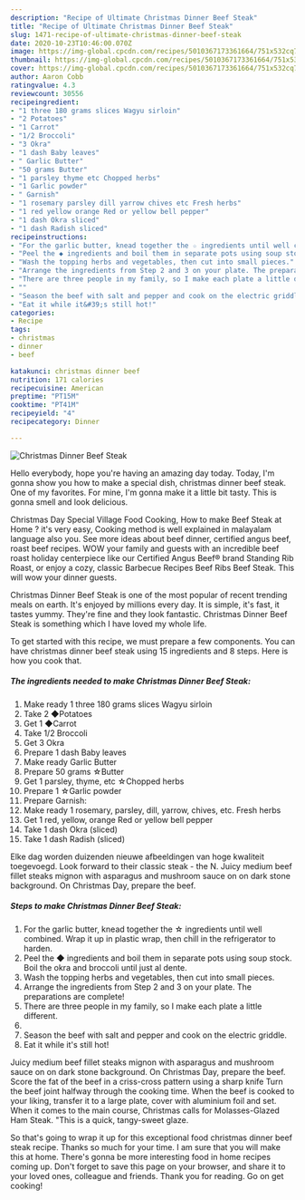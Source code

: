 ```yaml
---
description: "Recipe of Ultimate Christmas Dinner Beef Steak"
title: "Recipe of Ultimate Christmas Dinner Beef Steak"
slug: 1471-recipe-of-ultimate-christmas-dinner-beef-steak
date: 2020-10-23T10:46:00.070Z
image: https://img-global.cpcdn.com/recipes/5010367173361664/751x532cq70/christmas-dinner-beef-steak-recipe-main-photo.jpg
thumbnail: https://img-global.cpcdn.com/recipes/5010367173361664/751x532cq70/christmas-dinner-beef-steak-recipe-main-photo.jpg
cover: https://img-global.cpcdn.com/recipes/5010367173361664/751x532cq70/christmas-dinner-beef-steak-recipe-main-photo.jpg
author: Aaron Cobb
ratingvalue: 4.3
reviewcount: 30556
recipeingredient:
- "1 three 180 grams slices Wagyu sirloin"
- "2 Potatoes"
- "1 Carrot"
- "1/2 Broccoli"
- "3 Okra"
- "1 dash Baby leaves"
- " Garlic Butter"
- "50 grams Butter"
- "1 parsley thyme etc Chopped herbs"
- "1 Garlic powder"
- " Garnish"
- "1 rosemary parsley dill yarrow chives etc Fresh herbs"
- "1 red yellow orange Red or yellow bell pepper"
- "1 dash Okra sliced"
- "1 dash Radish sliced"
recipeinstructions:
- "For the garlic butter, knead together the ☆ ingredients until well combined. Wrap it up in plastic wrap, then chill in the refrigerator to harden."
- "Peel the ◆ ingredients and boil them in separate pots using soup stock. Boil the okra and broccoli until just al dente."
- "Wash the topping herbs and vegetables, then cut into small pieces."
- "Arrange the ingredients from Step 2 and 3 on your plate. The preparations are complete!"
- "There are three people in my family, so I make each plate a little different."
- ""
- "Season the beef with salt and pepper and cook on the electric griddle."
- "Eat it while it&#39;s still hot!"
categories:
- Recipe
tags:
- christmas
- dinner
- beef

katakunci: christmas dinner beef 
nutrition: 171 calories
recipecuisine: American
preptime: "PT15M"
cooktime: "PT41M"
recipeyield: "4"
recipecategory: Dinner

---
```



![Christmas Dinner Beef Steak](https://img-global.cpcdn.com/recipes/5010367173361664/751x532cq70/christmas-dinner-beef-steak-recipe-main-photo.jpg)

Hello everybody, hope you're having an amazing day today. Today, I'm gonna show you how to make a special dish, christmas dinner beef steak. One of my favorites. For mine, I'm gonna make it a little bit tasty. This is gonna smell and look delicious.

Christmas Day Special Village Food Cooking, How to make Beef Steak at Home ? it&#39;s very easy, Cooking method is well explained in malayalam language also you. See more ideas about beef dinner, certified angus beef, roast beef recipes. WOW your family and guests with an incredible beef roast holiday centerpiece like our Certified Angus Beef® brand Standing Rib Roast, or enjoy a cozy, classic Barbecue Recipes Beef Ribs Beef Steak. This will wow your dinner guests.

Christmas Dinner Beef Steak is one of the most popular of recent trending meals on earth. It's enjoyed by millions every day. It is simple, it's fast, it tastes yummy. They're fine and they look fantastic. Christmas Dinner Beef Steak is something which I have loved my whole life.


To get started with this recipe, we must prepare a few components. You can have christmas dinner beef steak using 15 ingredients and 8 steps. Here is how you cook that.

<!--inarticleads1-->

##### The ingredients needed to make Christmas Dinner Beef Steak:

1. Make ready 1 three 180 grams slices Wagyu sirloin
1. Take 2 ◆Potatoes
1. Get 1 ◆Carrot
1. Take 1/2 Broccoli
1. Get 3 Okra
1. Prepare 1 dash Baby leaves
1. Make ready  Garlic Butter
1. Prepare 50 grams ☆Butter
1. Get 1 parsley, thyme, etc ☆Chopped herbs
1. Prepare 1 ☆Garlic powder
1. Prepare  Garnish:
1. Make ready 1 rosemary, parsley, dill, yarrow, chives, etc. Fresh herbs
1. Get 1 red, yellow, orange Red or yellow bell pepper
1. Take 1 dash Okra (sliced)
1. Take 1 dash Radish (sliced)


Elke dag worden duizenden nieuwe afbeeldingen van hoge kwaliteit toegevoegd. Look forward to their classic steak - the N. Juicy medium beef fillet steaks mignon with asparagus and mushroom sauce on on dark stone background. On Christmas Day, prepare the beef. 

<!--inarticleads2-->

##### Steps to make Christmas Dinner Beef Steak:

1. For the garlic butter, knead together the ☆ ingredients until well combined. Wrap it up in plastic wrap, then chill in the refrigerator to harden.
1. Peel the ◆ ingredients and boil them in separate pots using soup stock. Boil the okra and broccoli until just al dente.
1. Wash the topping herbs and vegetables, then cut into small pieces.
1. Arrange the ingredients from Step 2 and 3 on your plate. The preparations are complete!
1. There are three people in my family, so I make each plate a little different.
1. 
1. Season the beef with salt and pepper and cook on the electric griddle.
1. Eat it while it&#39;s still hot!


Juicy medium beef fillet steaks mignon with asparagus and mushroom sauce on on dark stone background. On Christmas Day, prepare the beef. Score the fat of the beef in a criss-cross pattern using a sharp knife Turn the beef joint halfway through the cooking time. When the beef is cooked to your liking, transfer it to a large plate, cover with aluminium foil and set. When it comes to the main course, Christmas calls for Molasses-Glazed Ham Steak. &#34;This is a quick, tangy-sweet glaze. 

So that's going to wrap it up for this exceptional food christmas dinner beef steak recipe. Thanks so much for your time. I am sure that you will make this at home. There's gonna be more interesting food in home recipes coming up. Don't forget to save this page on your browser, and share it to your loved ones, colleague and friends. Thank you for reading. Go on get cooking!
